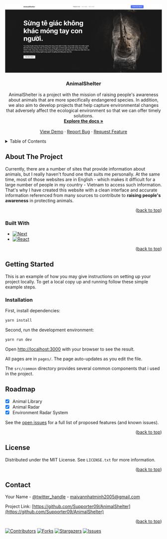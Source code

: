 <!-- Improved compatibility of back to top link: See: https://github.com/othneildrew/Best-README-Template/pull/73 -->
<a name="readme-top"></a>
<!--
*** Thanks for checking out the Best-README-Template. If you have a suggestion
*** that would make this better, please fork the repo and create a pull request
*** or simply open an issue with the tag "enhancement".
*** Don't forget to give the project a star!
*** Thanks again! Now go create something AMAZING! :D
-->

<!-- PROJECT LOGO -->
![Product Name Screen Shot](./animalshelter.png)
<br />
<div align="center">


<h3 align="center">AnimalShelter</h3>

  <p align="center">
    AnimalShelter is a project with the mission of raising people's awareness about animals that are more specifically endangered species. In addition, we also aim to develop projects that help capture environmental changes that adversely affect the ecological environment so that we can offer timely solutions.
    <br />
    <a href="https://github.com/Supporter09/AnimalShelter"><strong>Explore the docs »</strong></a>
    <br />
    <br />
    <a href="https://www.animalshelter.tech/">View Demo</a>
    ·
    <a href="https://github.com/Supporter09/AnimalShelter/issues">Report Bug</a>
    ·
    <a href="https://github.com/Supporter09/AnimalShelter/issues">Request Feature</a>
  </p>
</div>



<!-- TABLE OF CONTENTS -->
<details>
  <summary>Table of Contents</summary>
  <ol>
    <li>
      <a href="#about-the-project">About The Project</a>
      <ul>
        <li><a href="#built-with">Built With</a></li>
      </ul>
    </li>
    <li>
      <a href="#getting-started">Getting Started</a>
      <ul>
        <li><a href="#prerequisites">Prerequisites</a></li>
        <li><a href="#installation">Installation</a></li>
      </ul>
    </li>
    <li><a href="#usage">Usage</a></li>
    <li><a href="#roadmap">Roadmap</a></li>
    <li><a href="#contributing">Contributing</a></li>
    <li><a href="#license">License</a></li>
    <li><a href="#contact">Contact</a></li>
    <li><a href="#acknowledgments">Acknowledgments</a></li>
  </ol>
</details>



<!-- ABOUT THE PROJECT -->
## About The Project

Currently, there are a number of sites that provide information about animals, but I really haven't found one that suits me personally. At the same time, most of those websites are in English - which makes it difficult for a large number of people in my country - Vietnam to access such information. That's why I have created this website with a clean interface and accurate information referenced from many sources to contribute to **raising people's awareness** in protecting animals.

<p align="right">(<a href="#readme-top">back to top</a>)</p>



### Built With

* [![Next][Next.js]][Next-url]
* [![React][React.js]][React-url]
<!-- * [![Angular][Angular.io]][Angular-url] -->
<!-- * [![Svelte][Svelte.dev]][Svelte-url]
* [![Laravel][Laravel.com]][Laravel-url]
* [![Bootstrap][Bootstrap.com]][Bootstrap-url]
* [![JQuery][JQuery.com]][JQuery-url] -->

<p align="right">(<a href="#readme-top">back to top</a>)</p>



<!-- GETTING STARTED -->
## Getting Started

This is an example of how you may give instructions on setting up your project locally.
To get a local copy up and running follow these simple example steps.

### Installation

First, install dependencies:

```bash
yarn install
```

Second, run the development environment:
```bash
yarn run dev
```

Open [http://localhost:3000](http://localhost:3000) with your browser to see the result.

All pages are in `pages/`. The page auto-updates as you edit the file.

The `src/common` directory provides several common components that i used in the project.


<!-- ROADMAP -->
## Roadmap

- [x] Animal Library
- [x] Animal Radar
- [x] Environment Radar System

See the [open issues](https://github.com/Supporter09/AnimalShelter/issues) for a full list of proposed features (and known issues).

<p align="right">(<a href="#readme-top">back to top</a>)</p>

<!-- LICENSE -->
## License

Distributed under the MIT License. See `LICENSE.txt` for more information.

<p align="right">(<a href="#readme-top">back to top</a>)</p>



<!-- CONTACT -->
## Contact

Your Name - [@twitter_handle](https://twitter.com/twitter_handle) - maivannhatminh2005@gmail.com

Project Link: [https://github.com/Supporter09/AnimalShelter](https://github.com/Supporter09/AnimalShelter)

<p align="right">(<a href="#readme-top">back to top</a>)</p>

<!-- PROJECT SHIELDS -->
<!--
*** I'm using markdown "reference style" links for readability.
*** Reference links are enclosed in brackets [ ] instead of parentheses ( ).
*** See the bottom of this document for the declaration of the reference variables
*** for contributors-url, forks-url, etc. This is an optional, concise syntax you may use.
*** https://www.markdownguide.org/basic-syntax/#reference-style-links
-->
[![Contributors][contributors-shield]][contributors-url]
[![Forks][forks-shield]][forks-url]
[![Stargazers][stars-shield]][stars-url]
[![Issues][issues-shield]][issues-url]

<!-- ACKNOWLEDGMENTS -->
<!-- ## Acknowledgments

* []()
* []()
* []()

<p align="right">(<a href="#readme-top">back to top</a>)</p>
 -->


<!-- MARKDOWN LINKS & IMAGES -->
<!-- https://www.markdownguide.org/basic-syntax/#reference-style-links -->
[contributors-shield]: https://img.shields.io/github/contributors/Supporter09/AnimalShelter.svg?style=for-the-badge
[contributors-url]: https://github.com/Supporter09/AnimalShelter/graphs/contributors
[forks-shield]: https://img.shields.io/github/forks/Supporter09/AnimalShelter.svg?style=for-the-badge
[forks-url]: https://github.com/Supporter09/AnimalShelter/network/members
[stars-shield]: https://img.shields.io/github/stars/Supporter09/AnimalShelter.svg?style=for-the-badge
[stars-url]: https://github.com/Supporter09/AnimalShelter/stargazers
[issues-shield]: https://img.shields.io/github/issues/Supporter09/AnimalShelter.svg?style=for-the-badge
[issues-url]: https://github.com/Supporter09/AnimalShelter/issues
[license-shield]: https://img.shields.io/github/license/Supporter09/AnimalShelter.svg?style=for-the-badge
[license-url]: https://github.com/Supporter09/AnimalShelter/blob/master/LICENSE.txt
[linkedin-shield]: https://img.shields.io/badge/-LinkedIn-black.svg?style=for-the-badge&logo=linkedin&colorB=555
[linkedin-url]: https://linkedin.com/in/charlie1807
[product-screenshot]: https://lh3.googleusercontent.com/b_OqTPqK35crTnBUm2tdDUpOdyToXOCa_g69HyMU4gq4RZgdYxBiQTvGQbSRJFiMIICv4xhwkMQak0tD69SWsKbGk7tkiu001IP_3hjmYfn3jlTnFFPdnAQOcYBE2yweaic6US_u648sB289TqWOa6mymNLlzuGyulfFcn9kVLenxlexmhj-HDo1IbDU8di_4gc1ZN9b5WDOeLqWZ6uHXvaLUv0Vt3dMJLdaf4IYlXR5o8tzxmRL6ETk-ROKPDhPym33elEGvYJdniZwz0XFAz1XyiJwl5XTZ-HhUrpuc0Au1PTIROlDR3yhsdypkr5HNuzNWmMtPblX7balaJWRw1Nv_Jbzbced4K2jJAXqp9PAzK13RDVQK-6LpQrosCBUx1a_cOX9BLCgJ9GAZPfWcyV4iGIsgZpqFy9YtH9WVd10LruCdxUcAp5zEndBK9vl9y1pwP7fdJ30PRABf75lUzwN4pvOIbNTT2fn65EMqpIK_A1vbOpF0OmYo1KvNqCfhwREF3LNrI7D3QBjTqSOrpKtR-VAkm0SYeDTR2n48kt2RNIOCwmyjKnutMQnhMtPkihLACn5iY4Y2ViJbpQ9_d-V0dj84neRwrmSFprFzNA7o2UUwNmCd2J8lahgBHtpqRM9vyKJqlQQLBmdgxcyjG4hSBTR6ItKVsDaZ1n0u-AVxX4REnijIemN0K431iAvnmK-bnJUpLc_evP5ul_HIuqGrmtbF81UZd4jm9W57L487YbqQnj_RC58Hych5Dayy5CsBlHfk8rBhLtE30Zii9gsqhvNi1GMUBJEeW2fQn3Qghqb_-nMSWBCNMHTw7HvIpAS0Q=w1900-h833-no?authuser=1
[Next.js]: https://img.shields.io/badge/next.js-000000?style=for-the-badge&logo=nextdotjs&logoColor=white
[Next-url]: https://nextjs.org/
[React.js]: https://img.shields.io/badge/React-20232A?style=for-the-badge&logo=react&logoColor=61DAFB
[React-url]: https://reactjs.org/
[Vue.js]: https://img.shields.io/badge/Vue.js-35495E?style=for-the-badge&logo=vuedotjs&logoColor=4FC08D
[Vue-url]: https://vuejs.org/
[Angular.io]: https://img.shields.io/badge/Angular-DD0031?style=for-the-badge&logo=angular&logoColor=white
[Angular-url]: https://angular.io/
[Svelte.dev]: https://img.shields.io/badge/Svelte-4A4A55?style=for-the-badge&logo=svelte&logoColor=FF3E00
[Svelte-url]: https://svelte.dev/
[Laravel.com]: https://img.shields.io/badge/Laravel-FF2D20?style=for-the-badge&logo=laravel&logoColor=white
[Laravel-url]: https://laravel.com
[Bootstrap.com]: https://img.shields.io/badge/Bootstrap-563D7C?style=for-the-badge&logo=bootstrap&logoColor=white
[Bootstrap-url]: https://getbootstrap.com
[JQuery.com]: https://img.shields.io/badge/jQuery-0769AD?style=for-the-badge&logo=jquery&logoColor=white
[JQuery-url]: https://jquery.com 
